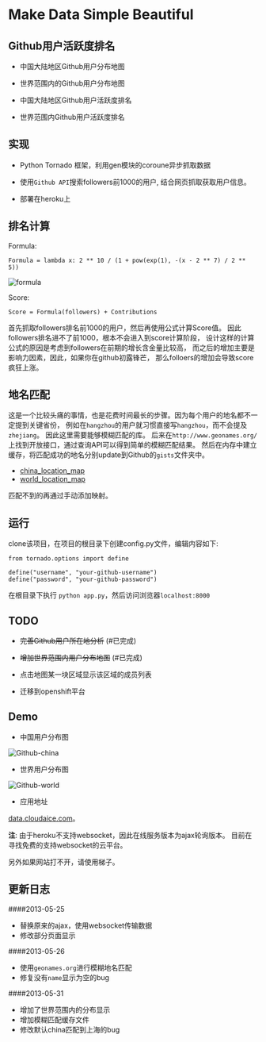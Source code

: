 Make Data Simple Beautiful
==========================


Github用户活跃度排名
--------------------

+ 中国大陆地区Github用户分布地图 

+ 世界范围内的Github用户分布地图

+ 中国大陆地区Github用户活跃度排名

+ 世界范围内Github用户活跃度排名



实现
----

+ Python Tornado 框架，利用gen模块的coroune异步抓取数据

+ 使用`Github API`搜索followers前1000的用户, 结合网页抓取获取用户信息。

+ 部署在heroku上



排名计算
-------

Formula:

    Formula = lambda x: 2 ** 10 / (1 + pow(exp(1), -(x - 2 ** 7) / 2 ** 5))

![formula](http://data.cloudaice.com/static/img/formula.jpg)


Score:

    Score = Formula(followers) + Contributions

首先抓取followers排名前1000的用户，然后再使用公式计算Score值。
因此followers排名进不了前1000，根本不会进入到score计算阶段，
设计这样的计算公式的原因是考虑到followers在前期的增长含金量比较高，
而之后的增加主要是影响力因素，因此，如果你在github初露锋芒，
那么folloers的增加会导致score疯狂上涨。


地名匹配
--------

这是一个比较头痛的事情，也是花费时间最长的步骤。因为每个用户的地名都不一定提到关键省份，
例如在`hangzhou`的用户就习惯直接写`hangzhou`，而不会提及`zhejiang`。
因此这里需要能够模糊匹配的库。
后来在`http://www.geonames.org/`上找到开放接口，通过查询API可以得到简单的模糊匹配结果。
然后在内存中建立缓存，将匹配成功的地名分别update到Github的`gists`文件夹中。

+ [china_location_map](https://gist.github.com/cloudaice/5677947) 
+ [world_location_map](https://gist.github.com/cloudaice/5681176)


匹配不到的再通过手动添加映射。


运行
---

clone该项目，在项目的根目录下创建config.py文件，编辑内容如下:

    from tornado.options import define

    define("username", "your-github-username")
    define("password", "your-github-password")

在根目录下执行 `python app.py`，然后访问浏览器`localhost:8000`


TODO
----

+ ~~完善Github用户所在地分析~~ (#已完成)

+ ~~增加世界范围内用户分布地图~~ (#已完成)

+ 点击地图某一块区域显示该区域的成员列表

+ 迁移到openshift平台



Demo
--------

+ 中国用户分布图

![Github-china](http://cloudaice.com/images/Github-china.png)



+ 世界用户分布图

![Github-world](http://cloudaice.com/images/Github-world.png)


+ 应用地址

[data.cloudaice.com](http://data.cloudaice.com)。


**注**: 由于heroku不支持websocket，因此在线服务版本为ajax轮询版本。
目前在寻找免费的支持websocket的云平台。

另外如果网站打不开，请使用梯子。



更新日志
-------

####2013-05-25

+ 替换原来的ajax，使用websocket传输数据
+ 修改部分页面显示

####2013-05-26

+ 使用`geonames.org`进行模糊地名匹配
+ 修复没有`name`显示为空的bug

####2013-05-31

+ 增加了世界范围内的分布显示
+ 增加模糊匹配缓存文件
+ 修改默认china匹配到上海的bug
